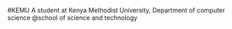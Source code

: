 #KEMU
A student at Kenya Methodist University,
Department of computer science 
@school of science and technology
